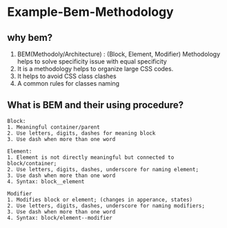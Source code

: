 # Example-Bem-Methodology

## why bem?

1. BEM(Methodoly/Architecture) : (Block, Element, Modifier) Methodology helps to solve specificity issue with equal specificity
2. It is a methodology helps to organize large CSS codes.
3. It helps to avoid CSS class clashes
4. A common rules for classes naming

## What is BEM and their using procedure?

    Block:
    1. Meaningful container/parent
    2. Use letters, digits, dashes for meaning block
    3. Use dash when more than one word

    Element:
    1. Element is not directly meaningful but connected to block/container;   
    2. Use letters, digits, dashes, underscore for naming element;
    3. Use dash when more than one word
    4. Syntax: block__element 

    Modifier
    1. Modifies block or element; (changes in apperance, states)
    2. Use letters, digits, dashes, underscore for naming modifiers;
    3. Use dash when more than one word 
    4. Syntax: block/element--modifier
